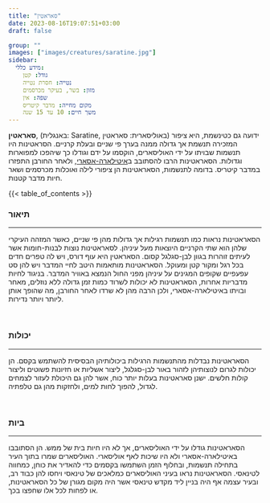 ```yaml
---
title: "סאראטין"
date: 2023-08-16T19:07:51+03:00
draft: false

group: ""
images: ["images/creatures/saratine.jpg"]
sidebar:
  מידע כללי:
    גודל: קטן
    נטייה: חסרת נטייה
    מזון: בשר, בעיקר מכרסמים
    שפה: אין
    מקום מחייה: מדבר קיטריס
    משך חיים: 10 עד 15 שנה
---
```


**סאראטין**, (באנגלית: Saratine, באוליסארית: סאראטין) ידועה גם כטינשמת, היא ציפור המזכירה תנשמת אך גדולה ממנה בערך פי שניים ובעלת קרניים. הסראטינות היו תנשמות שבויתו על ידי האוליסארים, הוקסמו על ידם וגודלו כך שיהפכו למפוארות וגדולות. הסאראטינות הרבו להסתובב ב[איטילארה-אסארי](../../settlements/itilara-asari), ולאחר החורבן התפזרו במדבר קיטריס. בדומה לתנשמות, הסאראטינות הן ציפורי לילה ואוכלות מכרסמים ושאר חיות מדבר קטנות. 

{{< table_of_contents >}}

### תיאור
---
הסאראטינות נראות כמו תנשמות רגילות אך גדולות מהן פי שניים, כאשר המזהה העיקרי שלהן הוא שתי הקרניים היוצאות מעל עיניהן. לסאראטינות נוצות לבנות-חומות אשר לעיתים זוהרות בגוון לבן-סגלגל קסום. הסאראטין היא עוף דורס, ויש לה טפרים חדים בכל רגל ומקור קטן ומעוקל. הסאראטינות מותאמות היטב לחיי המדבר ויש להן סט עפעפיים שקופים המגינים על עיניהן מפני החול הנמצא באוויר המדבר. בניגוד לחיות מדבריות אחרות, הסאראטינות לא יכולות לשרוד כמות זמן גדולה ללא נוזלים, מאחר ובויתו באיטילארה-אסארי, ולכן הרבה מהן לא שרדו לאחר החורבן, מה שהופך אותן ליותר ויותר נדירות. 

&nbsp;

### יכולות 
---
הסאראטינות נבדלות מהתנשמות הרגילות ביכולותיהן הבסיסית להשתמש בקסם. הן יכולות לגרום לנוצותיהן לזהור באור לבן-סגלגל, ליצור אשליות או חזיונות פשוטים וליצור קולות חלשים. ישנן סאראטינות בעלות יותר כוח, אשר להן גם היכולת לעזור לצמחים לגדול, להפוך לחות למים, ולחזקות מהן גם טלפתיה. 

&nbsp;

### ביות
---
הסאראטינות גודלו על ידי האוליסארים, אך לא היו חיות בית של ממש. הן הסתובבו באיטילארה-אסארי ולא היו שיכות לאף אוליסארי. האוליסארים שמרו בתוך העיר בתחילה תנשמות, ובחלוף הזמן השתמשו בקסמים כדי להאדיר את כוחן, כמחווה לטינאסי. הסאראטינות נראו בעיני האוליסארים כמלאכים של טינאסי ויחסו להן כבוד רב, ובעיר עצמה אף היה בניין ליד מקדש טינאסי אשר היה מקום מגורן של כל הסאראטינות, או לפחות לכל אלו שחפצו בכך. 